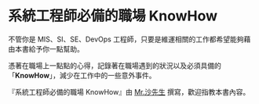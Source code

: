 # 系統工程師必備的職場 KnowHow

不管你是 MIS、SI、SE、DevOps 工程師，只要是維運相關的工作都希望能夠藉由本書給予你一點幫助。

憑著在職場上一點點的心得，記錄著在職場遇到的狀況以及必須具備的「**KnowHow**」，減少在工作中的一些意外事件。

『系統工程師必備的職場 KnowHow』由 [Mr.沙先生](https://shazi.info) 撰寫，歡迎指教本書內容。